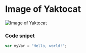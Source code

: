 # Image of Yaktocat

![Image of Yaktocat](https://octodex.github.com/images/yaktocat.png)

### Code snipet
``` javascript
var myVar = "Hello, world!";
```
